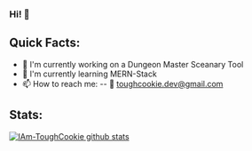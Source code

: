 ### Hi! 👋

## Quick Facts:
- 🎲 I'm currently working on a Dungeon Master Sceanary Tool
- 🌱 I'm currently learning MERN-Stack
- 📫 How to reach me: 
  -- 💌 toughcookie.dev@gmail.com
  
  
## Stats:

[![IAm-ToughCookie github stats](https://github-readme-stats.vercel.app/api?username=IAm-ToughCookie)](https://github.com/IAm-ToughCookie/github-readme-stats)
